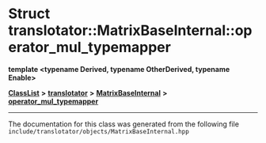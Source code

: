 

# Struct translotator::MatrixBaseInternal::operator\_mul\_typemapper

**template &lt;typename Derived, typename OtherDerived, typename Enable&gt;**



[**ClassList**](annotated.md) **>** [**translotator**](namespacetranslotator.md) **>** [**MatrixBaseInternal**](namespacetranslotator_1_1MatrixBaseInternal.md) **>** [**operator\_mul\_typemapper**](structtranslotator_1_1MatrixBaseInternal_1_1operator__mul__typemapper.md)







































































------------------------------
The documentation for this class was generated from the following file `include/translotator/objects/MatrixBaseInternal.hpp`

